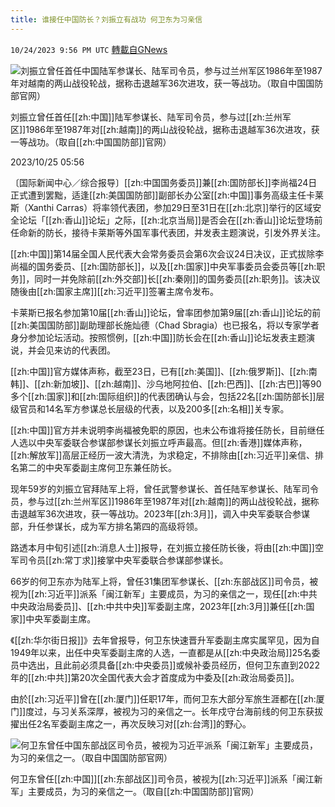 ```yaml
---
title: 谁接任中国防长？刘振立有战功 何卫东为习亲信
---
```

`10/24/2023 9:56 PM UTC` [轉載自GNews](https://gnews.org/articles/1876582)

![刘振立曾任首任中国陆军参谋长、陆军司令员，参与过兰州军区1986年至1987年对越南的两山战役轮战，据称击退越军36次进攻，获一等战功。（取自中国国防部官网）](https://img.ltn.com.tw/Upload/news/600/2023/10/25/phpGpEbkd.png "刘振立曾任首任中国陆军参谋长、陆军司令员，参与过兰州军区1986年至1987年对越南的两山战役轮战，据称击退越军36次进攻，获一等战功。（取自中国国防部官网）")

刘振立曾任首任[[zh:中国]]陆军参谋长、陆军司令员，参与过[[zh:兰州军区]]1986年至1987年对[[zh:越南]]的两山战役轮战，据称击退越军36次进攻，获一等战功。（取自[[zh:中国国防部]]官网）

2023/10/25 05:56

〔国际新闻中心／综合报导〕[[zh:中国国务委员]]兼[[zh:国防部长]]李尚福24日正式遭到罢黜，适逢[[zh:美国国防部]]副部长办公室[[zh:中国]]事务高级主任卡莱斯（Xanthi Carras）将率领代表团，参加29日至31日在[[zh:北京]]举行的区域安全论坛「[[zh:香山]]论坛」之际，[[zh:北京当局]]是否会在[[zh:香山]]论坛登场前任命新的防长，接待卡莱斯等外国军事代表团，并发表主题演说，引发外界关注。

[[zh:中国]]第14届全国人民代表大会常务委员会第6次会议24日决议，正式拔除李尚福的国务委员、[[zh:国防部长]]，以及[[zh:国家]]中央军事委员会委员等[[zh:职务]]，同时一并免除前[[zh:外交部]]长[[zh:秦刚]]的国务委员[[zh:职务]]。该决议随後由[[zh:国家主席]][[zh:习近平]]签署主席令发布。

卡莱斯已报名参加第10届[[zh:香山]]论坛，曾率团参加第9届[[zh:香山]]论坛的前[[zh:美国国防部]]副助理部长施灿德（Chad Sbragia）也已报名，将以专家学者身分参加论坛活动。按照惯例，[[zh:中国]]防长会在[[zh:香山]]论坛发表主题演说，并会见来访的代表团。

[[zh:中国]]官方媒体声称，截至23日，已有[[zh:美国]]、[[zh:俄罗斯]]、[[zh:南韩]]、[[zh:新加坡]]、[[zh:越南]]、沙乌地阿拉伯、[[zh:巴西]]、[[zh:古巴]]等90多个[[zh:国家]]和[[zh:国际组织]]的代表团确认与会，包括22名[[zh:国防部长]]层级官员和14名军方参谋总长层级的代表，以及200多[[zh:名相]]关专家。

[[zh:中国]]官方并未说明李尚福被免职的原因，也未公布谁将接任防长，目前继任人选以中央军委联合参谋部参谋长刘振立呼声最高。但[[zh:香港]]媒体声称，[[zh:解放军]]高层正经历一波大清洗，为求稳定，不排除由[[zh:习近平]]亲信、排名第二的中央军委副主席何卫东兼任防长。

现年59岁的刘振立官拜陆军上将，曾任武警参谋长、首任陆军参谋长、陆军司令员，参与过[[zh:兰州军区]]1986年至1987年对[[zh:越南]]的两山战役轮战，据称击退越军36次进攻，获一等战功。2023年[[zh:3月]]，调入中央军委联合参谋部，升任参谋长，成为军方排名第四的高级将领。

路透本月中旬引述[[zh:消息人士]]报导，在刘振立接任防长後，将由[[zh:中国]]空军司令员[[zh:常丁求]]接掌中央军委联合参谋部参谋长。

66岁的何卫东亦为陆军上将，曾任31集团军参谋长、[[zh:东部战区]]司令员，被视为[[zh:习近平]]派系「闽江新军」主要成员，为习的亲信之一，现任[[zh:中共中央政治局委员]]、[[zh:中共中央]]军委副主席，2023年[[zh:3月]]兼任[[zh:国家]]中央军委副主席。

《[[zh:华尔街日报]]》去年曾报导，何卫东快速晋升军委副主席实属罕见，因为自1949年以来，出任中央军委副主席的人选，一直都是从[[zh:中央政治局]]25名委员中选出，且此前必须具备[[zh:中央委员]]或候补委员经历，但何卫东直到2022年的[[zh:中共]]第20次全国代表大会才首度成为中委及[[zh:政治局委员]]。

由於[[zh:习近平]]曾在[[zh:厦门]]任职17年，而何卫东大部分军旅生涯都在[[zh:厦门]]度过，与习关系深厚，被视为习的亲信之一。长年戍守台海前线的何卫东获拔擢出任2名军委副主席之一，再次反映习对[[zh:台湾]]的野心。

![何卫东曾任中国东部战区司令员，被视为习近平派系「闽江新军」主要成员，为习的亲信之一。（取自中国国防部官网）](https://img.ltn.com.tw/Upload/news/600/2023/10/25/4468966_2_1.jpg "何卫东曾任中国东部战区司令员，被视为习近平派系「闽江新军」主要成员，为习的亲信之一。（取自中国国防部官网）")

何卫东曾任[[zh:中国]][[zh:东部战区]]司令员，被视为[[zh:习近平]]派系「闽江新军」主要成员，为习的亲信之一。（取自[[zh:中国国防部]]官网）
